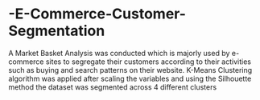 # -E-Commerce-Customer-Segmentation
A Market Basket Analysis was conducted which is majorly used by e-commerce sites to segregate their customers according to their activities such as buying and search patterns on their website. K-Means Clustering algorithm was applied after scaling the variables and using the Silhouette method the dataset was segmented across 4 different clusters
